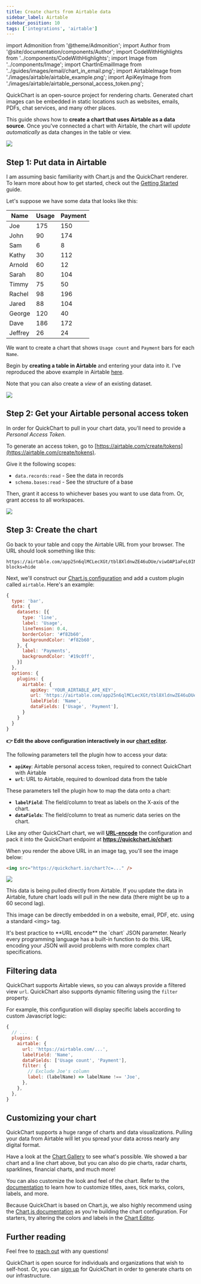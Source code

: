 ```yaml
---
title: Create charts from Airtable data
sidebar_label: Airtable
sidebar_position: 10
tags: ['integrations', 'airtable']
---
```


import Admonition from '@theme/Admonition';
import Author from '@site/documentation/components/Author';
import CodeWithHighlights from '../components/CodeWithHighlights';
import Image from '../components/Image';
import ChartInEmailImage from '../guides/images/email/chart_in_email.png';
import AirtableImage from './images/airtable/airtable_example.png';
import ApiKeyImage from './images/airtable/airtable_personal_access_token.png';

QuickChart is an open-source project for rendering charts. Generated chart images can be embedded in static locations such as websites, emails, PDFs, chat services, and many other places.

This guide shows how to **create a chart that uses Airtable as a data source**. Once you've connected a chart with Airtable, the chart will _update automatically_ as data changes in the table or view.

<Image noLazyLoad noBorder maxWidth={800} caption="QuickChart pulls data from Airtable and renders a chart image that is embeddable anywhere." src={ChartInEmailImage} />

## Step 1: Put data in Airtable

I am assuming basic familiarity with Chart.js and the QuickChart renderer. To learn more about how to get started, check out the [Getting Started](/documentation/) guide.

Let's suppose we have some data that looks like this:

| Name    | Usage | Payment |
| ------- | ----- | ------- |
| Joe     | 175   | 150     |
| John    | 90    | 174     |
| Sam     | 6     | 8       |
| Kathy   | 30    | 112     |
| Arnold  | 60    | 12      |
| Sarah   | 80    | 104     |
| Timmy   | 75    | 50      |
| Rachel  | 98    | 196     |
| Jared   | 88    | 104     |
| George  | 120   | 40      |
| Dave    | 186   | 172     |
| Jeffrey | 26    | 24      |

We want to create a chart that shows `Usage count` and `Payment` bars for each `Name`.

Begin by **creating a table in Airtable** and entering your data into it. I've reproduced the above example in Airtable [here](https://airtable.com/shrQC2rWNaA8PsKIW).

Note that you can also create a _view_ of an existing dataset.

<Image maxWidth={800} caption="Create a table or view with 1 column containing labels and 1+ data columns." src={AirtableImage} />

## Step 2: Get your Airtable personal access token

In order for QuickChart to pull in your chart data, you'll need to provide a _Personal Access Token_.

To generate an access token, go to [https://airtable.com/create/tokens](https://airtable.com/create/tokens).

Give it the following scopes:
- `data.records:read` - See the data in records
- `schema.bases:read` - See the structure of a base

Then, grant it access to whichever bases you want to use data from.  Or, grant access to all workspaces.

<Image maxWidth={800} caption="Create an Airtable personal access token" src={ApiKeyImage} />

## Step 3: Create the chart

Go back to your table and copy the Airtable URL from your browser. The URL should look something like this:

```
https://airtable.com/app25n6qlMCLecXGt/tbl8XldnwZE46uDUe/viwOAP1aFeL0INi0v?blocks=hide
```

Next, we'll construct our [Chart.js configuration](https://www.chartjs.org/docs/2.9.4/charts/) and add a custom plugin called `airtable`. Here's an example:

```js
{
  type: 'bar',
  data: {
    datasets: [{
      type: 'line',
      label: 'Usage',
      lineTension: 0.4,
      borderColor: '#f82b60',
      backgroundColor: '#f82b60',
    }, {
      label: 'Payments',
      backgroundColor: '#19c0ff',
    }]
  },
  options: {
    plugins: {
      airtable: {
         apiKey: 'YOUR_AIRTABLE_API_KEY',
         url: 'https://airtable.com/app25n6qlMCLecXGt/tbl8XldnwZE46uDUe/viwOAP1aFeL0INi0v?blocks=hide',
         labelField: 'Name',
         dataFields: ['Usage', 'Payment'],
      }
    }
  }
}
```

**👉 Edit the above configuration interactively in our [chart editor](https://quickchart.io/sandbox/#%7B%22chart%22%3A%22%7B%5Cn%20%20type%3A%20'bar'%2C%5Cn%20%20data%3A%20%7B%5Cn%20%20%20%20datasets%3A%20%5B%7B%5Cn%20%20%20%20%20%20type%3A%20'line'%2C%5Cn%20%20%20%20%20%20label%3A%20'Usage'%2C%5Cn%20%20%20%20%20%20lineTension%3A%200.4%2C%5Cn%20%20%20%20%20%20borderColor%3A%20'%23f82b60'%2C%5Cn%20%20%20%20%20%20backgroundColor%3A%20'%23f82b60'%2C%5Cn%20%20%20%20%7D%2C%20%7B%5Cn%20%20%20%20%20%20label%3A%20'Payments'%2C%5Cn%20%20%20%20%20%20backgroundColor%3A%20'%2319c0ff'%2C%5Cn%20%20%20%20%7D%5D%5Cn%20%20%7D%2C%5Cn%20%20options%3A%20%7B%5Cn%20%20%20%20plugins%3A%20%7B%5Cn%20%20%20%20%20%20airtable%3A%20%7B%5Cn%20%20%20%20%20%20%20%20%20apiKey%3A%20'YOUR_AIRTABLE_API_KEY'%2C%5Cn%20%20%20%20%20%20%20%20%20url%3A%20'https%3A%2F%2Fairtable.com%2Fapp25n6qlMCLecXGt%2Ftbl8XldnwZE46uDUe%2FviwOAP1aFeL0INi0v%3Fblocks%3Dhide'%2C%5Cn%20%20%20%20%20%20%20%20%20labelField%3A%20'Name'%2C%5Cn%20%20%20%20%20%20%20%20%20dataFields%3A%20%5B'Usage'%2C%20'Payment'%5D%2C%5Cn%20%20%20%20%20%20%7D%5Cn%20%20%20%20%7D%5Cn%20%20%7D%5Cn%7D%5Cn%22%2C%22width%22%3A500%2C%22height%22%3A300%2C%22version%22%3A%223%22%2C%22backgroundColor%22%3A%22%23ffffff%22%7D).**

The following parameters tell the plugin how to access your data:

- **`apiKey`**: Airtable personal access token, required to connect QuickChart with Airtable
- **`url`**: URL to Airtable, required to download data from the table

These parameters tell the plugin how to map the data onto a chart:

- **`labelField`**: The field/column to treat as labels on the X-axis of the chart.
- **`dataFields`**: The field/column to treat as numeric data series on the chart.

Like any other QuickChart chart, we will **[URL-encode](https://www.urlencoder.io/)** the configuration and pack it into the QuickChart endpoint at **https://quickchart.io/chart**:

<CodeWithHighlights code="**https://quickchart.io/chart?c=**%7B%0A%20%20type%3A%20%27bar%27%2C%0A%20%20data%3A%20%7B%0A%20%20%20%20datasets%3A%20%5B%7B%0A%20%20%20%20%20%20type%3A%20%27line%27%2C%0A%20%20%20%20%20%20label%3A%20%27Usage%27%2C%0A%20%20%20%20%20%20lineTension%3A%200.4%2C%0A%20%20%20%20%20%20borderColor%3A%20%27%23f82b60%27%2C%0A%20%20%20%20%20%20backgroundColor%3A%20%27%23f82b60%27%2C%0A%20%20%20%20%7D%2C%20%7B%0A%20%20%20%20%20%20label%3A%20%27Payments%27%2C%0A%20%20%20%20%20%20backgroundColor%3A%20%27%2319c0ff%27%2C%0A%20%20%20%20%7D%5D%0A%20%20%7D%2C%0A%20%20options%3A%20%7B%0A%20%20%20%20plugins%3A%20%7B%0A%20%20%20%20%20%20airtable%3A%20%7B%0A%20%20%20%20%20%20%20%20%20apiKey%3A%20%27YOUR_AIRTABLE_API_KEY%27%2C%0A%20%20%20%20%20%20%20%20%20url%3A%20%27https%3A%2F%2Fairtable.com%2Fapp25n6qlMCLecXGt%2Ftbl8XldnwZE46uDUe%2FviwOAP1aFeL0INi0v%3Fblocks%3Dhide%27%2C%0A%20%20%20%20%20%20%20%20%20labelField%3A%20%27Name%27%2C%0A%20%20%20%20%20%20%20%20%20dataFields%3A%20%5B%27Usage%27%2C%20%27Payment%27%5D%2C%0A%20%20%20%20%20%20%7D%0A%20%20%20%20%7D%0A%20%20%7D%0A%7D%0A" />

When you render the above URL in an image tag, you'll see the image below:

```html
<img src="https://quickchart.io/chart?c=..." />
```

<Image maxWidth={500} caption="Data for this image is pulled dynamically from Airtable" src="https://quickchart.io/chart?bkg=%23ffffff&v=3&c=%7B%0A%20%20type%3A%20%27bar%27%2C%0A%20%20data%3A%20%7B%0A%20%20%20%20datasets%3A%20%5B%7B%0A%20%20%20%20%20%20type%3A%20%27line%27%2C%0A%20%20%20%20%20%20label%3A%20%27Usage%27%2C%0A%20%20%20%20%20%20lineTension%3A%200.4%2C%0A%20%20%20%20%20%20borderColor%3A%20%27%23f82b60%27%2C%0A%20%20%20%20%20%20backgroundColor%3A%20%27%23f82b60%27%2C%0A%20%20%20%20%7D%2C%20%7B%0A%20%20%20%20%20%20label%3A%20%27Payments%27%2C%0A%20%20%20%20%20%20backgroundColor%3A%20%27%2319c0ff%27%2C%0A%20%20%20%20%7D%5D%0A%20%20%7D%2C%0A%20%20options%3A%20%7B%0A%20%20%20%20plugins%3A%20%7B%0A%20%20%20%20%20%20airtable%3A%20%7B%0A%20%20%20%20%20%20%20%20%20apiKey%3A%20%27YOUR_AIRTABLE_API_KEY%27%2C%0A%20%20%20%20%20%20%20%20%20url%3A%20%27https%3A%2F%2Fairtable.com%2Fapp25n6qlMCLecXGt%2Ftbl8XldnwZE46uDUe%2FviwOAP1aFeL0INi0v%3Fblocks%3Dhide%27%2C%0A%20%20%20%20%20%20%20%20%20labelField%3A%20%27Name%27%2C%0A%20%20%20%20%20%20%20%20%20dataFields%3A%20%5B%27Usage%27%2C%20%27Payment%27%5D%2C%0A%20%20%20%20%20%20%7D%0A%20%20%20%20%7D%0A%20%20%7D%0A%7D%0A" />

This data is being pulled directly from Airtable. If you update the data in Airtable, future chart loads will pull in the new data (there might be up to a 60 second lag).

This image can be directly embedded in on a website, email, PDF, etc. using a standard &lt;img&gt; tag.

<Admonition type="tip">
It's best practice to **URL encode** the `chart` JSON parameter.  Nearly every programming language has a built-in function to do this.  URL encoding your JSON will avoid problems with more complex chart specifications.
</Admonition>

## Filtering data

QuickChart supports Airtable views, so you can always provide a filtered view `url`.  QuickChart also supports dynamic filtering using the `filter` property.

For example, this configuration will display specific labels according to custom Javascript logic:

```js
{
  // ...
  plugins: {
    airtable: {
      url: 'https://airtable.com/...',
      labelField: 'Name',
      dataFields: ['Usage count', 'Payment'],
      filter: {
        // Exclude Joe's column
        label: (labelName) => labelName !== 'Joe',
      },
    },
  },
}
```

## Customizing your chart

QuickChart supports a huge range of charts and data visualizations. Pulling your data from Airtable will let you spread your data across nearly any digital format.

Have a look at the [Chart Gallery](https://quickchart.io/gallery/) to see what's possible. We showed a bar chart and a line chart above, but you can also do pie charts, radar charts, sparklines, financial charts, and much more!

You can also customize the look and feel of the chart. Refer to the [documentation](https://quickchart.io/documentation/) to learn how to customize titles, axes, tick marks, colors, labels, and more.

Because QuickChart is based on Chart.js, we also highly recommend using the [Chart.js documentation](https://www.chartjs.org/docs/2.9.4/) as you're building the chart configuration. For starters, try altering the colors and labels in the [Chart Editor](https://quickchart.io/sandbox/#%7B%22chart%22%3A%22%7B%5Cn%20%20type%3A%20'bar'%2C%5Cn%20%20data%3A%20%7B%5Cn%20%20%20%20datasets%3A%20%5B%7B%5Cn%20%20%20%20%20%20type%3A%20'line'%2C%5Cn%20%20%20%20%20%20label%3A%20'Usage'%2C%5Cn%20%20%20%20%20%20lineTension%3A%200.4%2C%5Cn%20%20%20%20%20%20borderColor%3A%20'%23f82b60'%2C%5Cn%20%20%20%20%20%20backgroundColor%3A%20'%23f82b60'%2C%5Cn%20%20%20%20%7D%2C%20%7B%5Cn%20%20%20%20%20%20label%3A%20'Payments'%2C%5Cn%20%20%20%20%20%20backgroundColor%3A%20'%2319c0ff'%2C%5Cn%20%20%20%20%7D%5D%5Cn%20%20%7D%2C%5Cn%20%20options%3A%20%7B%5Cn%20%20%20%20plugins%3A%20%7B%5Cn%20%20%20%20%20%20airtable%3A%20%7B%5Cn%20%20%20%20%20%20%20%20%20apiKey%3A%20'YOUR_AIRTABLE_API_KEY'%2C%5Cn%20%20%20%20%20%20%20%20%20url%3A%20'https%3A%2F%2Fairtable.com%2Fapp25n6qlMCLecXGt%2Ftbl8XldnwZE46uDUe%2FviwOAP1aFeL0INi0v%3Fblocks%3Dhide'%2C%5Cn%20%20%20%20%20%20%20%20%20labelField%3A%20'Name'%2C%5Cn%20%20%20%20%20%20%20%20%20dataFields%3A%20%5B'Usage'%2C%20'Payment'%5D%2C%5Cn%20%20%20%20%20%20%7D%5Cn%20%20%20%20%7D%5Cn%20%20%7D%5Cn%7D%5Cn%22%2C%22width%22%3A500%2C%22height%22%3A300%2C%22version%22%3A%223%22%2C%22backgroundColor%22%3A%22%23ffffff%22%7D).

## Further reading

Feel free to [reach out](https://community.quickchart.io/) with any questions!

QuickChart is open source for individuals and organizations that wish to self-host. Or, you can [sign up](https://quickchart.io/pricing/) for QuickChart in order to generate charts on our infrastructure.

<Author />
